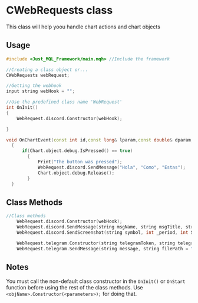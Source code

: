 # CWebRequests class
This class will help yoou handle chart actions and chart objects <br>

## Usage
```cpp
#include <Just_MQL_Framework/main.mqh> //Include the framework

//Creating a class object or...
CWebRequests webRequest;

//Getting the webhook
input string webHook = "";

//Use the predefined class name 'WebRequest'
int OnInit()
{
    WebRequest.discord.Constructor(webHook);

}

void OnChartEvent(const int id,const long& lparam,const double& dparam,const string& sparam)
  {
      if(Chart.object.debug.IsPressed() == true)
        {
            Print("The button was pressed");
            WebRequest.discord.SendMessage("Hola", "Como", "Estas");
            Chart.object.debug.Release();
        }
  }
```
## Class Methods
```cpp
//Class methods
    WebRequest.discord.Constructor(webHook);                                                                            //Discord Constructor, REQUIRED before any other line
    WebRequest.discord.SendMessage(string msgName, string msgTitle, string message);                                    //Send an embed message to discord, all the fields must be different to ""
    WebRequest.discord.SendScreenshot(string symbol, int _period, int ScreenWidth = 1912, int ScreenHeight = 1080);     //Take a chart screenshot and send it to discord

    WebRequest.telegram.Constructor(string telegramToken, string telegramChatId);                                       //Telegram Constructor, REQUIRED before any other line
    WebRequest.telegram.SendMessage(string message, string filePath = "");                                              //Send a message and image to a telegram channel
```

## Notes
You must call the non-default class constructor in the `OnInit()` or `OnStart` function before using the rest of the class methods. Use `<objName>.Constructor(<parameters>);` for doing that.